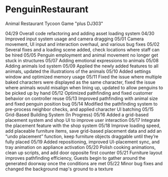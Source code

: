 # PenguinRestaurant
Animal Restaurant Tycoon Game
"plus DJ303"

04/29 Overall code refactoring and adding asset loading system
04/30 Improved input system usage and camera dragging
05/01 Camera movement, UI input and interaction overhaul, and various bug fixes
05/02 Several fixes and a loading scene added, check locations where staff can be hired
05/05 Penguin employment and animal movement no longer get stuck in structures
05/07 Adding emotional expressions to animals
05/08 Adding animals lod system
05/09 Applied the newly added features to all animals, updated the illustrations of the animals
05/10 Added settings window and optimized memory usage
05/11 Fixed the issue where multiple baked characters were displayed as the same character, fixed the issue where animals would misalign when lining up, updated to allow penguins to be picked up by hand
05/12 Optimized pathfinding and fixed customer behavior on controller reuse
05/13 Improved pathfinding with animal size and fixed penguin position bug
05/14 Modified the pathfinding system to pre-process neighbor checks, and applied character UI batching
05/15 Grid-Based Building System (In Progress)
05/16 Added a grid-based placement system and shop UI to improve user interaction
05/17 Integrate the placement feature with the shop system
05/18 Improve loading speed, add placeable furniture items, save grid-based placement data and add an “undo placement” function, keep furniture objects draggable until they’re fully placed
05/19 Added repositioning, improved UI-placement sync, and tray animation on appliance activation
05/20 Polish cooking animations, clean up scripts, and add door opposite first counter
05/21 Furniture layout improves pathfinding efficiency, Guests begin to gather around the generated doorway once the conditions are met
05/22 Minor bug fixes and changed the background map's ground to a texture